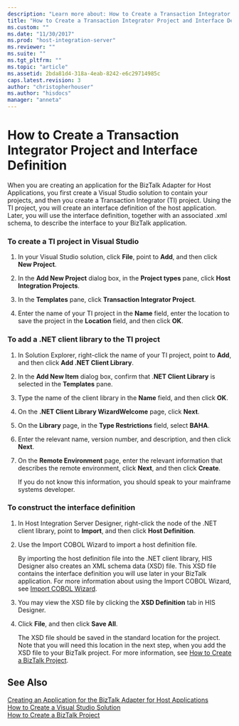 ```yaml
---
description: "Learn more about: How to Create a Transaction Integrator Project and Interface Definition"
title: "How to Create a Transaction Integrator Project and Interface Definition1 | Microsoft Docs"
ms.custom: ""
ms.date: "11/30/2017"
ms.prod: "host-integration-server"
ms.reviewer: ""
ms.suite: ""
ms.tgt_pltfrm: ""
ms.topic: "article"
ms.assetid: 2bda81d4-318a-4eab-8242-e6c29714985c
caps.latest.revision: 3
author: "christopherhouser"
ms.author: "hisdocs"
manager: "anneta"
---
```

# How to Create a Transaction Integrator Project and Interface Definition
When you are creating an application for the BizTalk Adapter for Host Applications, you first create a Visual Studio solution to contain your projects, and then you create a Transaction Integrator (TI) project. Using the TI project, you will create an interface definition of the host application. Later, you will use the interface definition, together with an associated .xml schema, to describe the interface to your BizTalk application.  
  
### To create a TI project in Visual Studio  
  
1.  In your Visual Studio solution, click **File**, point to **Add**, and then click **New Project**.  
  
2.  In the **Add New Project** dialog box, in the **Project types** pane, click **Host Integration Projects**.  
  
3.  In the **Templates** pane, click **Transaction Integrator Project**.  
  
4.  Enter the name of your TI project in the **Name** field, enter the location to save the project in the **Location** field, and then click **OK**.  
  
### To add a .NET client library to the TI project  
  
1.  In Solution Explorer, right-click the name of your TI project, point to **Add**, and then click **Add .NET Client Library**.  
  
2.  In the **Add New Item** dialog box, confirm that .**NET Client Library** is selected in the **Templates** pane.  
  
3.  Type the name of the client library in the **Name** field, and then click **OK**.  
  
4.  On the **.NET Client Library WizardWelcome** page, click **Next**.  
  
5.  On the **Library** page, in the **Type Restrictions** field, select **BAHA**.  
  
6.  Enter the relevant name, version number, and description, and then click **Next**.  
  
7.  On the **Remote Environment** page, enter the relevant information that describes the remote environment, click **Next**, and then click **Create**.  
  
     If you do not know this information, you should speak to your mainframe systems developer.  
  
### To construct the interface definition  
  
1.  In Host Integration Server Designer, right-click the node of the .NET client library, point to **Import**, and then click **Host Definition**.  
  
2.  Use the Import COBOL Wizard to import a host definition file.  
  
     By importing the host definition file into the .NET client library, HIS Designer also creates an XML schema data (XSD) file. This XSD file contains the interface definition you will use later in your BizTalk application. For more information about using the Import COBOL Wizard, see [Import COBOL Wizard](../core/import-cobol-wizard2.md).  
  
3.  You may view the XSD file by clicking the **XSD Definition** tab in HIS Designer.  
  
4.  Click **File**, and then click **Save All**.  
  
     The XSD file should be saved in the standard location for the project. Note that you will need this location in the next step, when you add the XSD file to your BizTalk project. For more information, see [How to Create a BizTalk Project](../core/how-to-create-a-biztalk-project2.md).  
  
## See Also  
 [Creating an Application for the BizTalk Adapter for Host Applications](../core/creating-an-application-for-the-biztalk-adapter-for-host-applications2.md)   
 [How to Create a Visual Studio Solution](../core/how-to-create-a-visual-studio-solution1.md)   
 [How to Create a BizTalk Project](../core/how-to-create-a-biztalk-project2.md)
